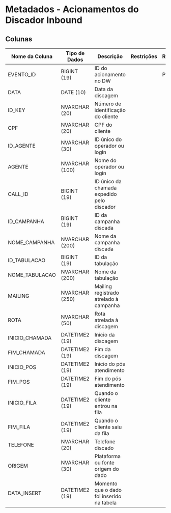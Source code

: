 # Metadados - Acionamentos do Discador Inbound

## Colunas

| Nome da Coluna    | Tipo de Dados | Descrição                                          | Restrições | Relacionamento |
|-------------------|---------------|----------------------------------------------------|------------|----------------|
| EVENTO_ID         | BIGINT (19)   | ID do acionamento no DW                            |            | PK             |
| DATA              | DATE (10)     | Data da discagem                                   |            |                |
| ID_KEY            | NVARCHAR (20) | Número de identificação do cliente                 |            |                |
| CPF               | NVARCHAR (20) | CPF do cliente                                     |            |                |
| ID_AGENTE         | NVARCHAR (30) | ID único do operador ou login                      |            |                |
| AGENTE            | NVARCHAR (100)| Nome do operador ou login                          |            |                |
| CALL_ID           | BIGINT (19)   | ID único da chamada expedido pelo discador          |            |                |
| ID_CAMPANHA       | BIGINT (19)   | ID da campanha discada                             |            |                |
| NOME_CAMPANHA     | NVARCHAR (200)| Nome da campanha discada                           |            |                |
| ID_TABULACAO      | BIGINT (19)   | ID da tabulação                                    |            |                |
| NOME_TABULACAO    | NVARCHAR (200)| Nome da tabulação                                  |            |                |
| MAILING           | NVARCHAR (250)| Mailing registrado atrelado à campanha             |            |                |
| ROTA              | NVARCHAR (50) | Rota atrelada à discagem                           |            |                |
| INICIO_CHAMADA    | DATETIME2 (19)| Início da discagem                                 |            |                |
| FIM_CHAMADA       | DATETIME2 (19)| Fim da discagem                                    |            |                |
| INICIO_POS        | DATETIME2 (19)| Início do pós atendimento                          |            |                |
| FIM_POS           | DATETIME2 (19)| Fim do pós atendimento                             |            |                |
| INICIO_FILA       | DATETIME2 (19)| Quando o cliente entrou na fila                    |            |                |
| FIM_FILA          | DATETIME2 (19)| Quando o cliente saiu da fila                      |            |                |
| TELEFONE          | NVARCHAR (20) | Telefone discado                                   |            |                |
| ORIGEM            | NVARCHAR (30) | Plataforma ou fonte origem do dado                 |            |                |
| DATA_INSERT       | DATETIME2 (19)| Momento que o dado foi inserido na tabela          |            |                |
